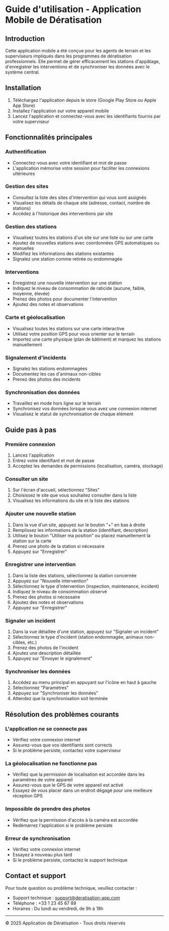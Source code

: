 # Guide d'utilisation - Application Mobile de Dératisation

## Introduction

Cette application mobile a été conçue pour les agents de terrain et les superviseurs impliqués dans les programmes de dératisation professionnels. Elle permet de gérer efficacement les stations d'appâtage, d'enregistrer les interventions et de synchroniser les données avec le système central.

## Installation

1. Téléchargez l'application depuis le store (Google Play Store ou Apple App Store)
2. Installez l'application sur votre appareil mobile
3. Lancez l'application et connectez-vous avec les identifiants fournis par votre superviseur

## Fonctionnalités principales

### Authentification

- Connectez-vous avec votre identifiant et mot de passe
- L'application mémorise votre session pour faciliter les connexions ultérieures

### Gestion des sites

- Consultez la liste des sites d'intervention qui vous sont assignés
- Visualisez les détails de chaque site (adresse, contact, nombre de stations)
- Accédez à l'historique des interventions par site

### Gestion des stations

- Visualisez toutes les stations d'un site sur une liste ou sur une carte
- Ajoutez de nouvelles stations avec coordonnées GPS automatiques ou manuelles
- Modifiez les informations des stations existantes
- Signalez une station comme retirée ou endommagée

### Interventions

- Enregistrez une nouvelle intervention sur une station
- Indiquez le niveau de consommation de raticide (aucune, faible, moyenne, élevée)
- Prenez des photos pour documenter l'intervention
- Ajoutez des notes et observations

### Carte et géolocalisation

- Visualisez toutes les stations sur une carte interactive
- Utilisez votre position GPS pour vous orienter sur le terrain
- Importez une carte physique (plan de bâtiment) et marquez les stations manuellement

### Signalement d'incidents

- Signalez les stations endommagées
- Documentez les cas d'animaux non-cibles
- Prenez des photos des incidents

### Synchronisation des données

- Travaillez en mode hors ligne sur le terrain
- Synchronisez vos données lorsque vous avez une connexion internet
- Visualisez le statut de synchronisation de chaque élément

## Guide pas à pas

### Première connexion

1. Lancez l'application
2. Entrez votre identifiant et mot de passe
3. Acceptez les demandes de permissions (localisation, caméra, stockage)

### Consulter un site

1. Sur l'écran d'accueil, sélectionnez "Sites"
2. Choisissez le site que vous souhaitez consulter dans la liste
3. Visualisez les informations du site et la liste des stations

### Ajouter une nouvelle station

1. Dans la vue d'un site, appuyez sur le bouton "+" en bas à droite
2. Remplissez les informations de la station (identifiant, description)
3. Utilisez le bouton "Utiliser ma position" ou placez manuellement la station sur la carte
4. Prenez une photo de la station si nécessaire
5. Appuyez sur "Enregistrer"

### Enregistrer une intervention

1. Dans la liste des stations, sélectionnez la station concernée
2. Appuyez sur "Nouvelle intervention"
3. Sélectionnez le type d'intervention (inspection, maintenance, incident)
4. Indiquez le niveau de consommation observé
5. Prenez des photos si nécessaire
6. Ajoutez des notes et observations
7. Appuyez sur "Enregistrer"

### Signaler un incident

1. Dans la vue détaillée d'une station, appuyez sur "Signaler un incident"
2. Sélectionnez le type d'incident (station endommagée, animaux non-cibles, etc.)
3. Prenez des photos de l'incident
4. Ajoutez une description détaillée
5. Appuyez sur "Envoyer le signalement"

### Synchroniser les données

1. Accédez au menu principal en appuyant sur l'icône en haut à gauche
2. Sélectionnez "Paramètres"
3. Appuyez sur "Synchroniser les données"
4. Attendez que la synchronisation soit terminée

## Résolution des problèmes courants

### L'application ne se connecte pas

- Vérifiez votre connexion internet
- Assurez-vous que vos identifiants sont corrects
- Si le problème persiste, contactez votre superviseur

### La géolocalisation ne fonctionne pas

- Vérifiez que la permission de localisation est accordée dans les paramètres de votre appareil
- Assurez-vous que le GPS de votre appareil est activé
- Essayez de vous placer dans un endroit dégagé pour une meilleure réception GPS

### Impossible de prendre des photos

- Vérifiez que la permission d'accès à la caméra est accordée
- Redémarrez l'application si le problème persiste

### Erreur de synchronisation

- Vérifiez votre connexion internet
- Essayez à nouveau plus tard
- Si le problème persiste, contactez le support technique

## Contact et support

Pour toute question ou problème technique, veuillez contacter :

- Support technique : support@deratisation-app.com
- Téléphone : +33 1 23 45 67 89
- Horaires : Du lundi au vendredi, de 9h à 18h

---

© 2025 Application de Dératisation - Tous droits réservés

